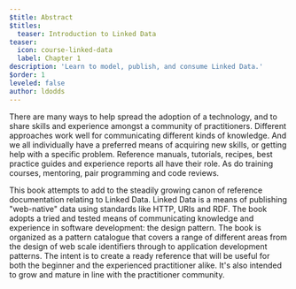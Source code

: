 ```yaml
---
$title: Abstract
$titles:
  teaser: Introduction to Linked Data
teaser:
  icon: course-linked-data
  label: Chapter 1
description: 'Learn to model, publish, and consume Linked Data.'
$order: 1
leveled: false
author: ldodds
---
```


There are many ways to help spread the adoption of a technology, and to share skills and experience amongst a community of practitioners.
Different approaches work well for communicating different kinds of knowledge.
And we all individually have a preferred means of acquiring new skills, or getting help with a specific problem.
Reference manuals, tutorials, recipes, best practice guides and experience reports all have their role.
As do training courses, mentoring, pair programming and code reviews.

This book attempts to add to the steadily growing canon of reference documentation relating to Linked Data.
Linked Data is a means of publishing "web-native" data using standards like HTTP, URIs and RDF.
The book adopts a tried and tested means of communicating knowledge and experience in software development: the design pattern.
The book is organized as a pattern catalogue that covers a range of different areas from the design of web scale identifiers through to application development patterns.
The intent is to create a ready reference that will be useful for both the beginner and the experienced practitioner alike.
It's also intended to grow and mature in line with the practitioner community.
